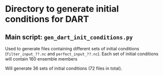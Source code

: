 # Directory to generate initial conditions for DART

## Main script: `gen_dart_init_conditions.py`
Used to generate files containing different sets of initial conditions (`filter_input_??.nc` and `perfect_input_??.nc`). 
Each set of initial conditions will contain 160 ensemble members

Will generate 36 sets of initial conditions (72 files in total).



